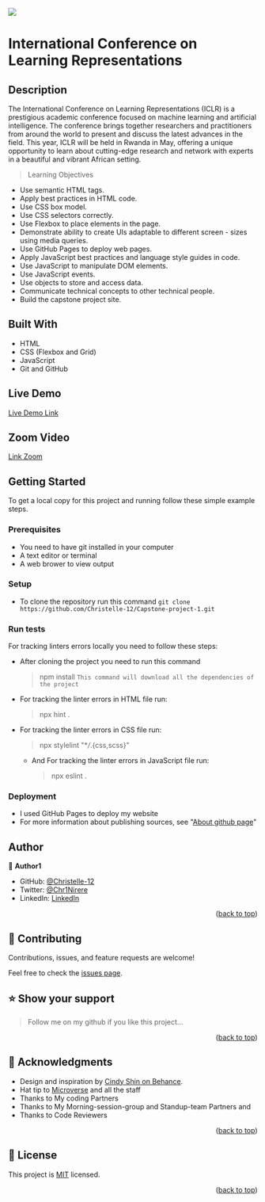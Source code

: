 ![](https://img.shields.io/badge/Microverse-blueviolet)

# International Conference on Learning Representations

## Description

The International Conference on Learning Representations (ICLR) is a prestigious academic conference focused on machine learning and artificial intelligence. The conference brings together researchers and practitioners from around the world to present and discuss the latest advances in the field. This year, ICLR will be held in Rwanda in May, offering a unique opportunity to learn about cutting-edge research and network with experts in a beautiful and vibrant African setting.


> Learning Objectives

- Use semantic HTML tags.
- Apply best practices in HTML code.
- Use CSS box model.
- Use CSS selectors correctly.
- Use Flexbox to place elements in the page.
- Demonstrate ability to create UIs adaptable to different screen - sizes using media queries.
- Use GitHub Pages to deploy web pages.
- Apply JavaScript best practices and language style guides in code.
- Use JavaScript to manipulate DOM elements.
- Use JavaScript events.
- Use objects to store and access data.
- Communicate technical concepts to other technical people.
- Build the capstone project site.

## Built With

- HTML
- CSS (Flexbox and Grid)
- JavaScript
- Git and GitHub

## Live Demo

[Live Demo Link](https://christelle-12.github.io/Capstone-project-1/)

## Zoom Video

[Link Zoom](https://www.loom.com/share/0b9933969a2a4b9cb3152008adb6c870)

## Getting Started

To get a local copy for this project and running follow these simple example steps.

### Prerequisites

- You need to have git installed in your computer
- A text editor or terminal
- A web brower to view output

### Setup

- To clone the repository run this command `git clone https://github.com/Christelle-12/Capstone-project-1.git`

### Run tests

For tracking linters errors locally you need to follow these steps:

- After cloning the project you need to run this command

  > npm install
  > `This command will download all the dependencies of the project`

- For tracking the linter errors in HTML file run:

  > npx hint .

- For tracking the linter errors in CSS file run:

  > npx stylelint "\*_/_.{css,scss}"

  - And For tracking the linter errors in JavaScript file run:
    > npx eslint .

### Deployment

- I used GitHub Pages to deploy my website
- For more information about publishing sources, see "[About github page](https://docs.github.com/en/pages/getting-started-with-github-pages/about-github-pages#publishing-sources-for-github-pages-sites)"

## Author

👤 **Author1**

- GitHub: [@Christelle-12](https://github.com/Christelle-12)
- Twitter: [@Chr1Nirere](https://twitter.com/Chr1Nirere)
- LinkedIn: [LinkedIn](https://www.linkedin.com/in/nirere-marie-christelle-9b139823b/)

<p align="right">(<a href="#readme-top">back to top</a>)</p>

## 🤝 Contributing

Contributions, issues, and feature requests are welcome!

Feel free to check the [issues page](../../issues/).

<!-- SUPPORT -->

## ⭐️ Show your support <a name="support"></a>

> Follow me on my github if you like this project...

<p align="right">(<a href="#readme-top">back to top</a>)</p>

<!-- ACKNOWLEDGEMENTS -->

## 🙏 Acknowledgments <a name="acknowledgements"></a>
- Design and inspiration by [Cindy Shin on Behance](https://www.behance.net/gallery/29845175/CC-Global-Summit-2015).
- Hat tip to [Microverse](www.microverse.org) and all the staff
- Thanks to My coding Partners
- Thanks to My Morning-session-group and Standup-team Partners and
- Thanks to Code Reviewers

<p align="right">(<a href="#readme-top">back to top</a>)</p>


## 📝 License <a name="license"></a>

This project is [MIT](LICENSE.md) licensed.

<p align="right">(<a href="#readme-top">back to top</a>)</p>



